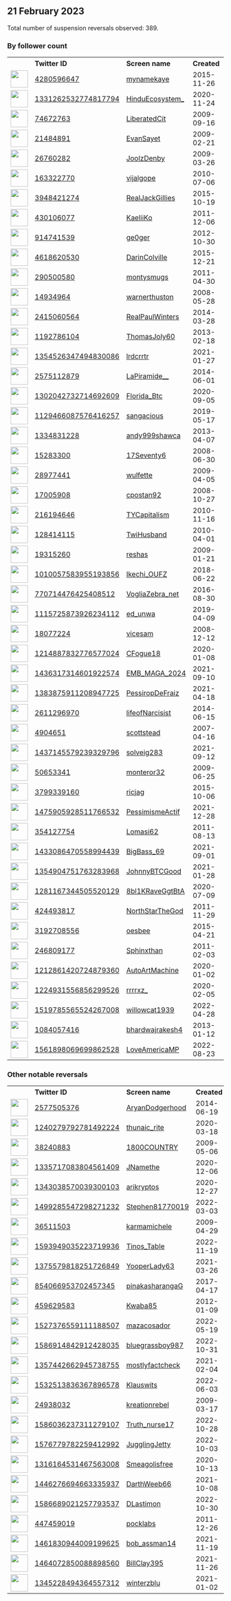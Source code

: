 
## 21 February 2023
Total number of suspension reversals observed: 389.

### By follower count
<table><tr><th></th><th align="left">Twitter ID</th><th align="left">Screen name</th>
<th align="left">Created</th><th align="left">Status</th><th align="left">Suspended</th><th align="left">Followers</th>
<tr><td><a href="https://pbs.twimg.com/profile_images/1643490631359012864/S3rFn8eE_normal.jpg"><img src="https://pbs.twimg.com/profile_images/1643490631359012864/S3rFn8eE_normal.jpg" width="40px" height="40px" align="center"/></a></td><td><a href="https://twitter.com/intent/user?user_id=4280596647">4280596647</a></td><td><a href="https://twitter.com/mynamekaye">mynamekaye</a></td><td>2015-11-26</td><td align="center"></td><td></td><td>86062</td></tr>
<tr><td><a href="https://pbs.twimg.com/profile_images/1443968030774423553/iQmfZS2P_normal.jpg"><img src="https://pbs.twimg.com/profile_images/1443968030774423553/iQmfZS2P_normal.jpg" width="40px" height="40px" align="center"/></a></td><td><a href="https://twitter.com/intent/user?user_id=1331262532774817794">1331262532774817794</a></td><td><a href="https://twitter.com/HinduEcosystem_">HinduEcosystem_</a></td><td>2020-11-24</td><td align="center"></td><td></td><td>76492</td></tr>
<tr><td><a href="https://pbs.twimg.com/profile_images/1647318999573704708/YVA-OScc_normal.jpg"><img src="https://pbs.twimg.com/profile_images/1647318999573704708/YVA-OScc_normal.jpg" width="40px" height="40px" align="center"/></a></td><td><a href="https://twitter.com/intent/user?user_id=74672763">74672763</a></td><td><a href="https://twitter.com/LiberatedCit">LiberatedCit</a></td><td>2009-09-16</td><td align="center"></td><td>2022-07-16</td><td>36490</td></tr>
<tr><td><a href="https://pbs.twimg.com/profile_images/431917075175444480/892LrsO6_normal.jpeg"><img src="https://pbs.twimg.com/profile_images/431917075175444480/892LrsO6_normal.jpeg" width="40px" height="40px" align="center"/></a></td><td><a href="https://twitter.com/intent/user?user_id=21484891">21484891</a></td><td><a href="https://twitter.com/EvanSayet">EvanSayet</a></td><td>2009-02-21</td><td align="center"></td><td></td><td>18278</td></tr>
<tr><td><a href="https://pbs.twimg.com/profile_images/1609324763553402881/RsEaCNAm_normal.jpg"><img src="https://pbs.twimg.com/profile_images/1609324763553402881/RsEaCNAm_normal.jpg" width="40px" height="40px" align="center"/></a></td><td><a href="https://twitter.com/intent/user?user_id=26760282">26760282</a></td><td><a href="https://twitter.com/JoolzDenby">JoolzDenby</a></td><td>2009-03-26</td><td align="center"></td><td>2022-12-30</td><td>15828</td></tr>
<tr><td><a href="https://pbs.twimg.com/profile_images/1646883774263865355/18BvUiVW_normal.jpg"><img src="https://pbs.twimg.com/profile_images/1646883774263865355/18BvUiVW_normal.jpg" width="40px" height="40px" align="center"/></a></td><td><a href="https://twitter.com/intent/user?user_id=163322770">163322770</a></td><td><a href="https://twitter.com/vijalgope">vijalgope</a></td><td>2010-07-06</td><td align="center"></td><td>2022-10-26</td><td>14724</td></tr>
<tr><td><a href="https://pbs.twimg.com/profile_images/710246688472977408/ABWhR1qs_normal.jpg"><img src="https://pbs.twimg.com/profile_images/710246688472977408/ABWhR1qs_normal.jpg" width="40px" height="40px" align="center"/></a></td><td><a href="https://twitter.com/intent/user?user_id=3948421274">3948421274</a></td><td><a href="https://twitter.com/RealJackGillies">RealJackGillies</a></td><td>2015-10-19</td><td align="center"></td><td>2022-10-29</td><td>9526</td></tr>
<tr><td><a href="https://pbs.twimg.com/profile_images/1629915678110019584/FB67GbN-_normal.jpg"><img src="https://pbs.twimg.com/profile_images/1629915678110019584/FB67GbN-_normal.jpg" width="40px" height="40px" align="center"/></a></td><td><a href="https://twitter.com/intent/user?user_id=430106077">430106077</a></td><td><a href="https://twitter.com/KaeliiKo">KaeliiKo</a></td><td>2011-12-06</td><td align="center"></td><td>2022-08-22</td><td>8581</td></tr>
<tr><td><a href="https://pbs.twimg.com/profile_images/1328299446967341062/MwmKYtVf_normal.jpg"><img src="https://pbs.twimg.com/profile_images/1328299446967341062/MwmKYtVf_normal.jpg" width="40px" height="40px" align="center"/></a></td><td><a href="https://twitter.com/intent/user?user_id=914741539">914741539</a></td><td><a href="https://twitter.com/ge0ger">ge0ger</a></td><td>2012-10-30</td><td align="center"></td><td></td><td>8217</td></tr>
<tr><td><a href="https://pbs.twimg.com/profile_images/1188623200781066241/tOAdsc4H_normal.jpg"><img src="https://pbs.twimg.com/profile_images/1188623200781066241/tOAdsc4H_normal.jpg" width="40px" height="40px" align="center"/></a></td><td><a href="https://twitter.com/intent/user?user_id=4618620530">4618620530</a></td><td><a href="https://twitter.com/DarinColville">DarinColville</a></td><td>2015-12-21</td><td align="center"></td><td></td><td>8079</td></tr>
<tr><td><a href="https://pbs.twimg.com/profile_images/1629738639709069312/lDPKsMZP_normal.jpg"><img src="https://pbs.twimg.com/profile_images/1629738639709069312/lDPKsMZP_normal.jpg" width="40px" height="40px" align="center"/></a></td><td><a href="https://twitter.com/intent/user?user_id=290500580">290500580</a></td><td><a href="https://twitter.com/montysmugs">montysmugs</a></td><td>2011-04-30</td><td align="center"></td><td></td><td>7612</td></tr>
<tr><td><a href="https://pbs.twimg.com/profile_images/940707936451559431/bU9eBlb0_normal.jpg"><img src="https://pbs.twimg.com/profile_images/940707936451559431/bU9eBlb0_normal.jpg" width="40px" height="40px" align="center"/></a></td><td><a href="https://twitter.com/intent/user?user_id=14934964">14934964</a></td><td><a href="https://twitter.com/warnerthuston">warnerthuston</a></td><td>2008-05-28</td><td align="center"></td><td></td><td>6461</td></tr>
<tr><td><a href="https://pbs.twimg.com/profile_images/1644185564374274048/HFjTTOov_normal.jpg"><img src="https://pbs.twimg.com/profile_images/1644185564374274048/HFjTTOov_normal.jpg" width="40px" height="40px" align="center"/></a></td><td><a href="https://twitter.com/intent/user?user_id=2415060564">2415060564</a></td><td><a href="https://twitter.com/RealPaulWinters">RealPaulWinters</a></td><td>2014-03-28</td><td align="center"></td><td></td><td>6359</td></tr>
<tr><td><a href="https://pbs.twimg.com/profile_images/1555810905379807235/lK39sHP1_normal.jpg"><img src="https://pbs.twimg.com/profile_images/1555810905379807235/lK39sHP1_normal.jpg" width="40px" height="40px" align="center"/></a></td><td><a href="https://twitter.com/intent/user?user_id=1192786104">1192786104</a></td><td><a href="https://twitter.com/ThomasJoly60">ThomasJoly60</a></td><td>2013-02-18</td><td align="center">🚫</td><td>2022-08-18</td><td>5520</td></tr>
<tr><td><a href="https://pbs.twimg.com/profile_images/1646715156544606209/bD89_LP5_normal.jpg"><img src="https://pbs.twimg.com/profile_images/1646715156544606209/bD89_LP5_normal.jpg" width="40px" height="40px" align="center"/></a></td><td><a href="https://twitter.com/intent/user?user_id=1354526347494830086">1354526347494830086</a></td><td><a href="https://twitter.com/lrdcrrtr">lrdcrrtr</a></td><td>2021-01-27</td><td align="center"></td><td>2022-08-11</td><td>5473</td></tr>
<tr><td><a href="https://pbs.twimg.com/profile_images/1542981555404115968/Fw7pRrCH_normal.jpg"><img src="https://pbs.twimg.com/profile_images/1542981555404115968/Fw7pRrCH_normal.jpg" width="40px" height="40px" align="center"/></a></td><td><a href="https://twitter.com/intent/user?user_id=2575112879">2575112879</a></td><td><a href="https://twitter.com/LaPiramide__">LaPiramide__</a></td><td>2014-06-01</td><td align="center"></td><td>2022-08-01</td><td>5192</td></tr>
<tr><td><a href="https://pbs.twimg.com/profile_images/1560927737321340928/T_QoUrQC_normal.jpg"><img src="https://pbs.twimg.com/profile_images/1560927737321340928/T_QoUrQC_normal.jpg" width="40px" height="40px" align="center"/></a></td><td><a href="https://twitter.com/intent/user?user_id=1302042732714692609">1302042732714692609</a></td><td><a href="https://twitter.com/Florida_Btc">Florida_Btc</a></td><td>2020-09-05</td><td align="center"></td><td>2022-09-03</td><td>5184</td></tr>
<tr><td><a href="https://pbs.twimg.com/profile_images/1326555357519335424/ZUbGiByi_normal.jpg"><img src="https://pbs.twimg.com/profile_images/1326555357519335424/ZUbGiByi_normal.jpg" width="40px" height="40px" align="center"/></a></td><td><a href="https://twitter.com/intent/user?user_id=1129466087576416257">1129466087576416257</a></td><td><a href="https://twitter.com/sangacious">sangacious</a></td><td>2019-05-17</td><td align="center"></td><td></td><td>4735</td></tr>
<tr><td><a href="https://pbs.twimg.com/profile_images/1494027589559603200/WJYqCNxr_normal.jpg"><img src="https://pbs.twimg.com/profile_images/1494027589559603200/WJYqCNxr_normal.jpg" width="40px" height="40px" align="center"/></a></td><td><a href="https://twitter.com/intent/user?user_id=1334831228">1334831228</a></td><td><a href="https://twitter.com/andy999shawca">andy999shawca</a></td><td>2013-04-07</td><td align="center"></td><td>2022-07-29</td><td>4654</td></tr>
<tr><td><a href="https://pbs.twimg.com/profile_images/1645547945809575936/r3UZFG3C_normal.jpg"><img src="https://pbs.twimg.com/profile_images/1645547945809575936/r3UZFG3C_normal.jpg" width="40px" height="40px" align="center"/></a></td><td><a href="https://twitter.com/intent/user?user_id=15283300">15283300</a></td><td><a href="https://twitter.com/17Seventy6">17Seventy6</a></td><td>2008-06-30</td><td align="center"></td><td></td><td>4427</td></tr>
<tr><td><a href="https://pbs.twimg.com/profile_images/1531681916847542272/9DSJ95Up_normal.jpg"><img src="https://pbs.twimg.com/profile_images/1531681916847542272/9DSJ95Up_normal.jpg" width="40px" height="40px" align="center"/></a></td><td><a href="https://twitter.com/intent/user?user_id=28977441">28977441</a></td><td><a href="https://twitter.com/wulfette">wulfette</a></td><td>2009-04-05</td><td align="center"></td><td>2022-07-16</td><td>4103</td></tr>
<tr><td><a href="https://pbs.twimg.com/profile_images/62968734/Scoobs_normal.jpg"><img src="https://pbs.twimg.com/profile_images/62968734/Scoobs_normal.jpg" width="40px" height="40px" align="center"/></a></td><td><a href="https://twitter.com/intent/user?user_id=17005908">17005908</a></td><td><a href="https://twitter.com/cpostan92">cpostan92</a></td><td>2008-10-27</td><td align="center"></td><td>2022-12-05</td><td>3676</td></tr>
<tr><td><a href="https://pbs.twimg.com/profile_images/1628081111858393100/ML4C5iJV_normal.jpg"><img src="https://pbs.twimg.com/profile_images/1628081111858393100/ML4C5iJV_normal.jpg" width="40px" height="40px" align="center"/></a></td><td><a href="https://twitter.com/intent/user?user_id=216194646">216194646</a></td><td><a href="https://twitter.com/TYCapitalism">TYCapitalism</a></td><td>2010-11-16</td><td align="center"></td><td></td><td>3406</td></tr>
<tr><td><a href="https://pbs.twimg.com/profile_images/797944745360297984/Gd-mnUEO_normal.jpg"><img src="https://pbs.twimg.com/profile_images/797944745360297984/Gd-mnUEO_normal.jpg" width="40px" height="40px" align="center"/></a></td><td><a href="https://twitter.com/intent/user?user_id=128414115">128414115</a></td><td><a href="https://twitter.com/TwiHusband">TwiHusband</a></td><td>2010-04-01</td><td align="center"></td><td>2022-08-15</td><td>3367</td></tr>
<tr><td><a href="https://pbs.twimg.com/profile_images/1643795660083437569/Be1a9ywA_normal.jpg"><img src="https://pbs.twimg.com/profile_images/1643795660083437569/Be1a9ywA_normal.jpg" width="40px" height="40px" align="center"/></a></td><td><a href="https://twitter.com/intent/user?user_id=19315260">19315260</a></td><td><a href="https://twitter.com/reshas">reshas</a></td><td>2009-01-21</td><td align="center"></td><td></td><td>3284</td></tr>
<tr><td><a href="https://pbs.twimg.com/profile_images/1636092349825654789/9Hv74wVI_normal.jpg"><img src="https://pbs.twimg.com/profile_images/1636092349825654789/9Hv74wVI_normal.jpg" width="40px" height="40px" align="center"/></a></td><td><a href="https://twitter.com/intent/user?user_id=1010057583955193856">1010057583955193856</a></td><td><a href="https://twitter.com/Ikechi_OUFZ">Ikechi_OUFZ</a></td><td>2018-06-22</td><td align="center"></td><td></td><td>3196</td></tr>
<tr><td><a href="https://pbs.twimg.com/profile_images/1485151580378783744/3P_jwyli_normal.jpg"><img src="https://pbs.twimg.com/profile_images/1485151580378783744/3P_jwyli_normal.jpg" width="40px" height="40px" align="center"/></a></td><td><a href="https://twitter.com/intent/user?user_id=770714476425408512">770714476425408512</a></td><td><a href="https://twitter.com/VogliaZebra_net">VogliaZebra_net</a></td><td>2016-08-30</td><td align="center"></td><td>2022-04-11</td><td>2992</td></tr>
<tr><td><a href="https://pbs.twimg.com/profile_images/1473331265202008071/KKoUnbdV_normal.jpg"><img src="https://pbs.twimg.com/profile_images/1473331265202008071/KKoUnbdV_normal.jpg" width="40px" height="40px" align="center"/></a></td><td><a href="https://twitter.com/intent/user?user_id=1115725873926234112">1115725873926234112</a></td><td><a href="https://twitter.com/ed_unwa">ed_unwa</a></td><td>2019-04-09</td><td align="center"></td><td>2022-10-07</td><td>2966</td></tr>
<tr><td><a href="https://pbs.twimg.com/profile_images/1628131338103492614/ZRn8JuuK_normal.jpg"><img src="https://pbs.twimg.com/profile_images/1628131338103492614/ZRn8JuuK_normal.jpg" width="40px" height="40px" align="center"/></a></td><td><a href="https://twitter.com/intent/user?user_id=18077224">18077224</a></td><td><a href="https://twitter.com/vicesam">vicesam</a></td><td>2008-12-12</td><td align="center"></td><td>2022-03-20</td><td>2950</td></tr>
<tr><td><a href="https://pbs.twimg.com/profile_images/1510033797781327872/dSNyujh2_normal.jpg"><img src="https://pbs.twimg.com/profile_images/1510033797781327872/dSNyujh2_normal.jpg" width="40px" height="40px" align="center"/></a></td><td><a href="https://twitter.com/intent/user?user_id=1214887832776577024">1214887832776577024</a></td><td><a href="https://twitter.com/CFogue18">CFogue18</a></td><td>2020-01-08</td><td align="center">🚫</td><td>2022-05-12</td><td>2937</td></tr>
<tr><td><a href="https://pbs.twimg.com/profile_images/1634750788558790656/3jERhxiF_normal.jpg"><img src="https://pbs.twimg.com/profile_images/1634750788558790656/3jERhxiF_normal.jpg" width="40px" height="40px" align="center"/></a></td><td><a href="https://twitter.com/intent/user?user_id=1436317314601922574">1436317314601922574</a></td><td><a href="https://twitter.com/EMB_MAGA_2024">EMB_MAGA_2024</a></td><td>2021-09-10</td><td align="center"></td><td>2022-06-15</td><td>2847</td></tr>
<tr><td><a href="https://pbs.twimg.com/profile_images/1641002637091807233/7jS0Q5Hk_normal.jpg"><img src="https://pbs.twimg.com/profile_images/1641002637091807233/7jS0Q5Hk_normal.jpg" width="40px" height="40px" align="center"/></a></td><td><a href="https://twitter.com/intent/user?user_id=1383875911208947725">1383875911208947725</a></td><td><a href="https://twitter.com/PessiropDeFraiz">PessiropDeFraiz</a></td><td>2021-04-18</td><td align="center"></td><td>2023-02-01</td><td>2827</td></tr>
<tr><td><a href="https://pbs.twimg.com/profile_images/1642435958816624641/b17EQq9d_normal.jpg"><img src="https://pbs.twimg.com/profile_images/1642435958816624641/b17EQq9d_normal.jpg" width="40px" height="40px" align="center"/></a></td><td><a href="https://twitter.com/intent/user?user_id=2611296970">2611296970</a></td><td><a href="https://twitter.com/lifeofNarcisist">lifeofNarcisist</a></td><td>2014-06-15</td><td align="center"></td><td>2022-11-05</td><td>2722</td></tr>
<tr><td><a href="https://pbs.twimg.com/profile_images/1576225765036793856/pbUORdLW_normal.jpg"><img src="https://pbs.twimg.com/profile_images/1576225765036793856/pbUORdLW_normal.jpg" width="40px" height="40px" align="center"/></a></td><td><a href="https://twitter.com/intent/user?user_id=4904651">4904651</a></td><td><a href="https://twitter.com/scottstead">scottstead</a></td><td>2007-04-16</td><td align="center"></td><td>2022-10-03</td><td>2350</td></tr>
<tr><td><a href="https://pbs.twimg.com/profile_images/1438924655016886282/XzUUtp63_normal.jpg"><img src="https://pbs.twimg.com/profile_images/1438924655016886282/XzUUtp63_normal.jpg" width="40px" height="40px" align="center"/></a></td><td><a href="https://twitter.com/intent/user?user_id=1437145579239329796">1437145579239329796</a></td><td><a href="https://twitter.com/solveig283">solveig283</a></td><td>2021-09-12</td><td align="center"></td><td>2022-06-18</td><td>2346</td></tr>
<tr><td><a href="https://pbs.twimg.com/profile_images/1494455490180313091/QLSwalp7_normal.jpg"><img src="https://pbs.twimg.com/profile_images/1494455490180313091/QLSwalp7_normal.jpg" width="40px" height="40px" align="center"/></a></td><td><a href="https://twitter.com/intent/user?user_id=50653341">50653341</a></td><td><a href="https://twitter.com/monteror32">monteror32</a></td><td>2009-06-25</td><td align="center"></td><td>2022-06-23</td><td>2140</td></tr>
<tr><td><a href="https://pbs.twimg.com/profile_images/776202200276082688/HNHarA1Y_normal.jpg"><img src="https://pbs.twimg.com/profile_images/776202200276082688/HNHarA1Y_normal.jpg" width="40px" height="40px" align="center"/></a></td><td><a href="https://twitter.com/intent/user?user_id=3799339160">3799339160</a></td><td><a href="https://twitter.com/ricjag">ricjag</a></td><td>2015-10-06</td><td align="center"></td><td>2022-07-15</td><td>2136</td></tr>
<tr><td><a href="https://pbs.twimg.com/profile_images/1642170265659494400/iCAdHu3A_normal.jpg"><img src="https://pbs.twimg.com/profile_images/1642170265659494400/iCAdHu3A_normal.jpg" width="40px" height="40px" align="center"/></a></td><td><a href="https://twitter.com/intent/user?user_id=1475905928511766532">1475905928511766532</a></td><td><a href="https://twitter.com/PessimismeActif">PessimismeActif</a></td><td>2021-12-28</td><td align="center"></td><td>2022-05-21</td><td>2049</td></tr>
<tr><td><a href="https://pbs.twimg.com/profile_images/1544806542473658370/8O7o0L_K_normal.jpg"><img src="https://pbs.twimg.com/profile_images/1544806542473658370/8O7o0L_K_normal.jpg" width="40px" height="40px" align="center"/></a></td><td><a href="https://twitter.com/intent/user?user_id=354127754">354127754</a></td><td><a href="https://twitter.com/Lomasi62">Lomasi62</a></td><td>2011-08-13</td><td align="center"></td><td>2022-08-03</td><td>1964</td></tr>
<tr><td><a href="https://pbs.twimg.com/profile_images/1646550613013020673/r6oULNqZ_normal.jpg"><img src="https://pbs.twimg.com/profile_images/1646550613013020673/r6oULNqZ_normal.jpg" width="40px" height="40px" align="center"/></a></td><td><a href="https://twitter.com/intent/user?user_id=1433086470558994439">1433086470558994439</a></td><td><a href="https://twitter.com/BigBass_69">BigBass_69</a></td><td>2021-09-01</td><td align="center"></td><td>2022-08-10</td><td>1955</td></tr>
<tr><td><a href="https://pbs.twimg.com/profile_images/1576040796687589381/4PUoCO33_normal.jpg"><img src="https://pbs.twimg.com/profile_images/1576040796687589381/4PUoCO33_normal.jpg" width="40px" height="40px" align="center"/></a></td><td><a href="https://twitter.com/intent/user?user_id=1354904751763283968">1354904751763283968</a></td><td><a href="https://twitter.com/JohnnyBTCGood">JohnnyBTCGood</a></td><td>2021-01-28</td><td align="center"></td><td>2022-12-28</td><td>1952</td></tr>
<tr><td><a href="https://pbs.twimg.com/profile_images/1508477298248323073/HcAP54Ww_normal.jpg"><img src="https://pbs.twimg.com/profile_images/1508477298248323073/HcAP54Ww_normal.jpg" width="40px" height="40px" align="center"/></a></td><td><a href="https://twitter.com/intent/user?user_id=1281167344505520129">1281167344505520129</a></td><td><a href="https://twitter.com/8bl1KRaveGgtBtA">8bl1KRaveGgtBtA</a></td><td>2020-07-09</td><td align="center"></td><td>2022-09-23</td><td>1939</td></tr>
<tr><td><a href="https://pbs.twimg.com/profile_images/1646546417924837376/8QuUZSPV_normal.jpg"><img src="https://pbs.twimg.com/profile_images/1646546417924837376/8QuUZSPV_normal.jpg" width="40px" height="40px" align="center"/></a></td><td><a href="https://twitter.com/intent/user?user_id=424493817">424493817</a></td><td><a href="https://twitter.com/NorthStarTheGod">NorthStarTheGod</a></td><td>2011-11-29</td><td align="center"></td><td></td><td>1877</td></tr>
<tr><td><a href="https://pbs.twimg.com/profile_images/1111525565129871361/i1LHjoel_normal.png"><img src="https://pbs.twimg.com/profile_images/1111525565129871361/i1LHjoel_normal.png" width="40px" height="40px" align="center"/></a></td><td><a href="https://twitter.com/intent/user?user_id=3192708556">3192708556</a></td><td><a href="https://twitter.com/oesbee">oesbee</a></td><td>2015-04-21</td><td align="center"></td><td>2022-03-13</td><td>1869</td></tr>
<tr><td><a href="https://pbs.twimg.com/profile_images/1217351750107054080/A1UtKhMo_normal.jpg"><img src="https://pbs.twimg.com/profile_images/1217351750107054080/A1UtKhMo_normal.jpg" width="40px" height="40px" align="center"/></a></td><td><a href="https://twitter.com/intent/user?user_id=246809177">246809177</a></td><td><a href="https://twitter.com/Sphinxthan">Sphinxthan</a></td><td>2011-02-03</td><td align="center"></td><td>2023-02-02</td><td>1846</td></tr>
<tr><td><a href="https://pbs.twimg.com/profile_images/1508490328789032964/35AnxjHN_normal.jpg"><img src="https://pbs.twimg.com/profile_images/1508490328789032964/35AnxjHN_normal.jpg" width="40px" height="40px" align="center"/></a></td><td><a href="https://twitter.com/intent/user?user_id=1212861420724879360">1212861420724879360</a></td><td><a href="https://twitter.com/AutoArtMachine">AutoArtMachine</a></td><td>2020-01-02</td><td align="center"></td><td>2022-10-16</td><td>1734</td></tr>
<tr><td><a href="https://pbs.twimg.com/profile_images/1644992339616624643/OGiJSnMA_normal.jpg"><img src="https://pbs.twimg.com/profile_images/1644992339616624643/OGiJSnMA_normal.jpg" width="40px" height="40px" align="center"/></a></td><td><a href="https://twitter.com/intent/user?user_id=1224931556856299526">1224931556856299526</a></td><td><a href="https://twitter.com/rrrrxz_">rrrrxz_</a></td><td>2020-02-05</td><td align="center"></td><td>2022-11-30</td><td>1717</td></tr>
<tr><td><a href="https://pbs.twimg.com/profile_images/1638670637886521345/Q67FFyFr_normal.jpg"><img src="https://pbs.twimg.com/profile_images/1638670637886521345/Q67FFyFr_normal.jpg" width="40px" height="40px" align="center"/></a></td><td><a href="https://twitter.com/intent/user?user_id=1519785565524267008">1519785565524267008</a></td><td><a href="https://twitter.com/willowcat1939">willowcat1939</a></td><td>2022-04-28</td><td align="center"></td><td>2022-07-12</td><td>1683</td></tr>
<tr><td><a href="https://pbs.twimg.com/profile_images/1641489163714457600/NFnQZi84_normal.jpg"><img src="https://pbs.twimg.com/profile_images/1641489163714457600/NFnQZi84_normal.jpg" width="40px" height="40px" align="center"/></a></td><td><a href="https://twitter.com/intent/user?user_id=1084057416">1084057416</a></td><td><a href="https://twitter.com/bhardwajrakesh4">bhardwajrakesh4</a></td><td>2013-01-12</td><td align="center"></td><td></td><td>1668</td></tr>
<tr><td><a href="https://pbs.twimg.com/profile_images/1630579501355905027/NmCE475d_normal.jpg"><img src="https://pbs.twimg.com/profile_images/1630579501355905027/NmCE475d_normal.jpg" width="40px" height="40px" align="center"/></a></td><td><a href="https://twitter.com/intent/user?user_id=1561898069699862528">1561898069699862528</a></td><td><a href="https://twitter.com/LoveAmericaMP">LoveAmericaMP</a></td><td>2022-08-23</td><td align="center">🔒</td><td>2022-12-20</td><td>1631</td></tr>
</table>

### Other notable reversals
<table><tr><th></th><th align="left">Twitter ID</th><th align="left">Screen name</th>
<th align="left">Created</th><th align="left">Status</th><th align="left">Suspended</th><th align="left">Followers</th>
<tr><td><a href="https://pbs.twimg.com/profile_images/901137227731697664/fzgHsuxb_normal.jpg"><img src="https://pbs.twimg.com/profile_images/901137227731697664/fzgHsuxb_normal.jpg" width="40px" height="40px" align="center"/></a></td><td><a href="https://twitter.com/intent/user?user_id=2577505376">2577505376</a></td><td><a href="https://twitter.com/AryanDodgerhood">AryanDodgerhood</a></td><td>2014-06-19</td><td align="center"></td><td>2022-11-20</td><td>279</td></tr>
<tr><td><a href="https://pbs.twimg.com/profile_images/1588563384433254401/dRJDHp6J_normal.jpg"><img src="https://pbs.twimg.com/profile_images/1588563384433254401/dRJDHp6J_normal.jpg" width="40px" height="40px" align="center"/></a></td><td><a href="https://twitter.com/intent/user?user_id=1240279792781492224">1240279792781492224</a></td><td><a href="https://twitter.com/thunaic_rite">thunaic_rite</a></td><td>2020-03-18</td><td align="center"></td><td>2022-12-24</td><td>1543</td></tr>
<tr><td><a href="https://pbs.twimg.com/profile_images/922492145558310912/Skz4qfIj_normal.jpg"><img src="https://pbs.twimg.com/profile_images/922492145558310912/Skz4qfIj_normal.jpg" width="40px" height="40px" align="center"/></a></td><td><a href="https://twitter.com/intent/user?user_id=38240883">38240883</a></td><td><a href="https://twitter.com/1800COUNTRY">1800COUNTRY</a></td><td>2009-05-06</td><td align="center"></td><td>2022-12-02</td><td>621</td></tr>
<tr><td><a href="https://pbs.twimg.com/profile_images/1335717288130043907/vVRICEZP_normal.jpg"><img src="https://pbs.twimg.com/profile_images/1335717288130043907/vVRICEZP_normal.jpg" width="40px" height="40px" align="center"/></a></td><td><a href="https://twitter.com/intent/user?user_id=1335717083804561409">1335717083804561409</a></td><td><a href="https://twitter.com/JNamethe">JNamethe</a></td><td>2020-12-06</td><td align="center"></td><td>2022-10-21</td><td>22</td></tr>
<tr><td><a href="https://pbs.twimg.com/profile_images/1544852543821561856/O5ijpEzO_normal.jpg"><img src="https://pbs.twimg.com/profile_images/1544852543821561856/O5ijpEzO_normal.jpg" width="40px" height="40px" align="center"/></a></td><td><a href="https://twitter.com/intent/user?user_id=1343038570039300103">1343038570039300103</a></td><td><a href="https://twitter.com/arikryptos">arikryptos</a></td><td>2020-12-27</td><td align="center">🔒</td><td>2022-10-31</td><td>1607</td></tr>
<tr><td><a href="https://pbs.twimg.com/profile_images/1507887938201440258/fAkaPR9d_normal.jpg"><img src="https://pbs.twimg.com/profile_images/1507887938201440258/fAkaPR9d_normal.jpg" width="40px" height="40px" align="center"/></a></td><td><a href="https://twitter.com/intent/user?user_id=1499285547298271232">1499285547298271232</a></td><td><a href="https://twitter.com/Stephen81770019">Stephen81770019</a></td><td>2022-03-03</td><td align="center"></td><td>2023-01-08</td><td>1600</td></tr>
<tr><td><a href="https://pbs.twimg.com/profile_images/1195224455527698432/k31b7YvM_normal.jpg"><img src="https://pbs.twimg.com/profile_images/1195224455527698432/k31b7YvM_normal.jpg" width="40px" height="40px" align="center"/></a></td><td><a href="https://twitter.com/intent/user?user_id=36511503">36511503</a></td><td><a href="https://twitter.com/karmamichele">karmamichele</a></td><td>2009-04-29</td><td align="center"></td><td>2022-12-24</td><td>1014</td></tr>
<tr><td><a href="https://pbs.twimg.com/profile_images/1644337286262169603/3Ja25hRQ_normal.jpg"><img src="https://pbs.twimg.com/profile_images/1644337286262169603/3Ja25hRQ_normal.jpg" width="40px" height="40px" align="center"/></a></td><td><a href="https://twitter.com/intent/user?user_id=1593949035223719936">1593949035223719936</a></td><td><a href="https://twitter.com/Tinos_Table">Tinos_Table</a></td><td>2022-11-19</td><td align="center"></td><td>2023-01-20</td><td>72</td></tr>
<tr><td><a href="https://pbs.twimg.com/profile_images/1462147582801715210/RkUSW5wA_normal.jpg"><img src="https://pbs.twimg.com/profile_images/1462147582801715210/RkUSW5wA_normal.jpg" width="40px" height="40px" align="center"/></a></td><td><a href="https://twitter.com/intent/user?user_id=1375579818251726849">1375579818251726849</a></td><td><a href="https://twitter.com/YooperLady63">YooperLady63</a></td><td>2021-03-26</td><td align="center"></td><td>2022-12-15</td><td>163</td></tr>
<tr><td><a href="https://pbs.twimg.com/profile_images/1628325622635429891/xOMKpvS8_normal.jpg"><img src="https://pbs.twimg.com/profile_images/1628325622635429891/xOMKpvS8_normal.jpg" width="40px" height="40px" align="center"/></a></td><td><a href="https://twitter.com/intent/user?user_id=854066953702457345">854066953702457345</a></td><td><a href="https://twitter.com/pinakasharangaG">pinakasharangaG</a></td><td>2017-04-17</td><td align="center"></td><td>2022-12-30</td><td>768</td></tr>
<tr><td><a href="https://pbs.twimg.com/profile_images/1578452999520878596/HvfXrerH_normal.jpg"><img src="https://pbs.twimg.com/profile_images/1578452999520878596/HvfXrerH_normal.jpg" width="40px" height="40px" align="center"/></a></td><td><a href="https://twitter.com/intent/user?user_id=459629583">459629583</a></td><td><a href="https://twitter.com/Kwaba85">Kwaba85</a></td><td>2012-01-09</td><td align="center"></td><td>2022-12-23</td><td>988</td></tr>
<tr><td><a href="https://pbs.twimg.com/profile_images/1535728559892795392/6CxH3_nw_normal.jpg"><img src="https://pbs.twimg.com/profile_images/1535728559892795392/6CxH3_nw_normal.jpg" width="40px" height="40px" align="center"/></a></td><td><a href="https://twitter.com/intent/user?user_id=1527376559111188507">1527376559111188507</a></td><td><a href="https://twitter.com/mazacosador">mazacosador</a></td><td>2022-05-19</td><td align="center">🚫</td><td>2022-06-25</td><td>129</td></tr>
<tr><td><a href="https://pbs.twimg.com/profile_images/1646929279697952770/C6_3U8Kz_normal.jpg"><img src="https://pbs.twimg.com/profile_images/1646929279697952770/C6_3U8Kz_normal.jpg" width="40px" height="40px" align="center"/></a></td><td><a href="https://twitter.com/intent/user?user_id=1586914842912428035">1586914842912428035</a></td><td><a href="https://twitter.com/bluegrassboy987">bluegrassboy987</a></td><td>2022-10-31</td><td align="center"></td><td>2023-02-16</td><td>80</td></tr>
<tr><td><a href="https://pbs.twimg.com/profile_images/1473353628421349380/yfT5MpYd_normal.jpg"><img src="https://pbs.twimg.com/profile_images/1473353628421349380/yfT5MpYd_normal.jpg" width="40px" height="40px" align="center"/></a></td><td><a href="https://twitter.com/intent/user?user_id=1357442662945738755">1357442662945738755</a></td><td><a href="https://twitter.com/mostlyfactcheck">mostlyfactcheck</a></td><td>2021-02-04</td><td align="center"></td><td>2022-08-16</td><td>857</td></tr>
<tr><td><a href="https://pbs.twimg.com/profile_images/1629591702238552064/0JLwZolV_normal.jpg"><img src="https://pbs.twimg.com/profile_images/1629591702238552064/0JLwZolV_normal.jpg" width="40px" height="40px" align="center"/></a></td><td><a href="https://twitter.com/intent/user?user_id=1532513836367896578">1532513836367896578</a></td><td><a href="https://twitter.com/Klauswits">Klauswits</a></td><td>2022-06-03</td><td align="center">👋</td><td>2022-09-08</td><td>0</td></tr>
<tr><td><a href="https://pbs.twimg.com/profile_images/1608508412924657664/5hNgcB_t_normal.jpg"><img src="https://pbs.twimg.com/profile_images/1608508412924657664/5hNgcB_t_normal.jpg" width="40px" height="40px" align="center"/></a></td><td><a href="https://twitter.com/intent/user?user_id=24938032">24938032</a></td><td><a href="https://twitter.com/kreationrebel">kreationrebel</a></td><td>2009-03-17</td><td align="center"></td><td>2023-01-27</td><td>45</td></tr>
<tr><td><a href="https://pbs.twimg.com/profile_images/1586142841599836165/aQc_c1WO_normal.jpg"><img src="https://pbs.twimg.com/profile_images/1586142841599836165/aQc_c1WO_normal.jpg" width="40px" height="40px" align="center"/></a></td><td><a href="https://twitter.com/intent/user?user_id=1586036237311279107">1586036237311279107</a></td><td><a href="https://twitter.com/Truth_nurse17">Truth_nurse17</a></td><td>2022-10-28</td><td align="center"></td><td>2022-12-16</td><td>42</td></tr>
<tr><td><a href="https://pbs.twimg.com/profile_images/1580300456697503774/JrZ-Kqoy_normal.jpg"><img src="https://pbs.twimg.com/profile_images/1580300456697503774/JrZ-Kqoy_normal.jpg" width="40px" height="40px" align="center"/></a></td><td><a href="https://twitter.com/intent/user?user_id=1576779782259412992">1576779782259412992</a></td><td><a href="https://twitter.com/JugglingJetty">JugglingJetty</a></td><td>2022-10-03</td><td align="center"></td><td>2022-12-16</td><td>29</td></tr>
<tr><td><a href="https://pbs.twimg.com/profile_images/1564841588781621249/4phXy-5y_normal.jpg"><img src="https://pbs.twimg.com/profile_images/1564841588781621249/4phXy-5y_normal.jpg" width="40px" height="40px" align="center"/></a></td><td><a href="https://twitter.com/intent/user?user_id=1316164531467563008">1316164531467563008</a></td><td><a href="https://twitter.com/Smeagolisfree">Smeagolisfree</a></td><td>2020-10-13</td><td align="center"></td><td>2022-11-20</td><td>62</td></tr>
<tr><td><a href="https://pbs.twimg.com/profile_images/1646785078696001537/j1Y7TpbS_normal.jpg"><img src="https://pbs.twimg.com/profile_images/1646785078696001537/j1Y7TpbS_normal.jpg" width="40px" height="40px" align="center"/></a></td><td><a href="https://twitter.com/intent/user?user_id=1446276694663335937">1446276694663335937</a></td><td><a href="https://twitter.com/DarthWeeb66">DarthWeeb66</a></td><td>2021-10-08</td><td align="center"></td><td>2022-10-22</td><td>879</td></tr>
<tr><td><a href="https://pbs.twimg.com/profile_images/1586689335461486592/PK3Y4z_i_normal.jpg"><img src="https://pbs.twimg.com/profile_images/1586689335461486592/PK3Y4z_i_normal.jpg" width="40px" height="40px" align="center"/></a></td><td><a href="https://twitter.com/intent/user?user_id=1586689021257793537">1586689021257793537</a></td><td><a href="https://twitter.com/DLastimon">DLastimon</a></td><td>2022-10-30</td><td align="center"></td><td>2022-11-21</td><td>11</td></tr>
<tr><td><a href="https://pbs.twimg.com/profile_images/1644289362891350016/KEHGUa5c_normal.jpg"><img src="https://pbs.twimg.com/profile_images/1644289362891350016/KEHGUa5c_normal.jpg" width="40px" height="40px" align="center"/></a></td><td><a href="https://twitter.com/intent/user?user_id=447459019">447459019</a></td><td><a href="https://twitter.com/pocklabs">pocklabs</a></td><td>2011-12-26</td><td align="center"></td><td>2022-12-09</td><td>135</td></tr>
<tr><td><a href="https://pbs.twimg.com/profile_images/1630254088825847813/tcseoDw5_normal.jpg"><img src="https://pbs.twimg.com/profile_images/1630254088825847813/tcseoDw5_normal.jpg" width="40px" height="40px" align="center"/></a></td><td><a href="https://twitter.com/intent/user?user_id=1461830944009199625">1461830944009199625</a></td><td><a href="https://twitter.com/bob_assman14">bob_assman14</a></td><td>2021-11-19</td><td align="center"></td><td>2022-05-02</td><td>6</td></tr>
<tr><td><a href="https://pbs.twimg.com/profile_images/1464398700839682051/enIozp0L_normal.jpg"><img src="https://pbs.twimg.com/profile_images/1464398700839682051/enIozp0L_normal.jpg" width="40px" height="40px" align="center"/></a></td><td><a href="https://twitter.com/intent/user?user_id=1464072850088898560">1464072850088898560</a></td><td><a href="https://twitter.com/BillClay395">BillClay395</a></td><td>2021-11-26</td><td align="center"></td><td>2022-09-03</td><td>239</td></tr>
<tr><td><a href="https://pbs.twimg.com/profile_images/1521599605237968896/BCtdubTj_normal.jpg"><img src="https://pbs.twimg.com/profile_images/1521599605237968896/BCtdubTj_normal.jpg" width="40px" height="40px" align="center"/></a></td><td><a href="https://twitter.com/intent/user?user_id=1345228494364557312">1345228494364557312</a></td><td><a href="https://twitter.com/winterzblu">winterzblu</a></td><td>2021-01-02</td><td align="center"></td><td>2023-01-19</td><td>3</td></tr>
</table>
